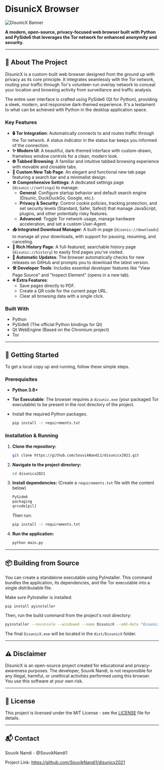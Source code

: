 # DisunicX Browser

![DisunicX Banner](https://user-images.githubusercontent.com/8016567/201476123-1d5337e5-1c3b-492c-8822-a39c9f2b845d.png)

**A modern, open-source, privacy-focused web browser built with Python and PySide6 that leverages the Tor network for enhanced anonymity and security.**

---

## 📖 About The Project

DisunicX is a custom-built web browser designed from the ground up with privacy as its core principle. It integrates seamlessly with the Tor network, routing your traffic through Tor's volunteer-run overlay network to conceal your location and browsing activity from surveillance and traffic analysis.

The entire user interface is crafted using PySide6 (Qt for Python), providing a sleek, modern, and responsive dark-themed experience. It's a testament to what can be achieved with Python in the desktop application space.

### Key Features

*   **🔒 Tor Integration**: Automatically connects to and routes traffic through the Tor network. A status indicator in the status bar keeps you informed of the connection.
*   **✨ Modern UI**: A beautiful, dark-themed interface with custom-drawn, frameless window controls for a clean, modern look.
*   **🌐 Tabbed Browsing**: A familiar and intuitive tabbed browsing experience with movable and closable tabs.
*   **🚀 Custom New Tab Page**: An elegant and functional new tab page featuring a search bar and a minimalist design.
*   **⚙️ Comprehensive Settings**: A dedicated settings page (`disunic://settings`) to manage:
    *   **General**: Configure startup behavior and default search engine (Disunic, DuckDuckGo, Google, etc.).
    *   **Privacy & Security**: Control cookie policies, tracking protection, and set security levels (Standard, Safer, Safest) that manage JavaScript, plugins, and other potentially risky features.
    *   **Advanced**: Toggle Tor network usage, manage hardware acceleration, and set a custom User-Agent.
*   **📥 Integrated Download Manager**: A built-in page (`disunic://downloads`) to manage all your downloads, with support for pausing, resuming, and canceling.
*   **📜 Rich History Page**: A full-featured, searchable history page (`disunic://history`) to easily find pages you've visited.
*   **🔄 Automatic Updates**: The browser automatically checks for new releases on GitHub and prompts you to download the latest version.
*   **🛠️ Developer Tools**: Includes essential developer features like "View Page Source" and "Inspect Element" (opens in a new tab).
*   **➕ Extra Features**:
    *   Save pages directly to PDF.
    *   Create a QR code for the current page URL.
    *   Clear all browsing data with a single click.

### Built With

*   Python
*   PySide6 (The official Python bindings for Qt)
*   Qt WebEngine (Based on the Chromium project)
*   Tor

---

## 🚀 Getting Started

To get a local copy up and running, follow these simple steps.

### Prerequisites

*   **Python 3.8+**
*   **Tor Executable**: The browser requires a `disunic.exe` (your packaged Tor executable) to be present in the root directory of the project.
*   Install the required Python packages.

    ```sh
    pip install -r requirements.txt
    ```

### Installation & Running

1.  **Clone the repository:**
    ```sh
    git clone https://github.com/SouvikNandi1/disunicx2021.git
    ```
2.  **Navigate to the project directory:**
    ```sh
    cd disunicx2021
    ```
3.  **Install dependencies:**
    (Create a `requirements.txt` file with the content below)
    ```txt
    PySide6
    packaging
    qrcode[pil]
    ```
    Then run:
    ```sh
    pip install -r requirements.txt
    ```
4.  **Run the application:**
    ```sh
    python main.py
    ```

---

## 📦 Building from Source

You can create a standalone executable using PyInstaller. This command bundles the application, its dependencies, and the Tor executable into a single distributable file.

Make sure PyInstaller is installed:
```sh
pip install pyinstaller
```

Then, run the build command from the project's root directory:

```sh
pyinstaller --noconsole --windowed --name DisunicX --add-data "disunic.exe;." --hidden-import PySide6.QtSvg --hidden-import PySide6.QtNetwork --hidden-import PySide6.QtWebChannel --hidden-import PySide6.QtWebEngineWidgets main.py
```

The final `DisunicX.exe` will be located in the `dist/DisunicX` folder.

---

## ⚠️ Disclaimer

DisunicX is an open-source project created for educational and privacy-awareness purposes. The developer, Souvik Nandi, is not responsible for any illegal, harmful, or unethical activities performed using this browser. You use this software at your own risk.

---

## 📄 License

This project is licensed under the MIT License - see the [LICENSE](LICENSE) file for details.

---

## 📬 Contact

Souvik Nandi - @SouvikNandi1

Project Link: https://github.com/SouvikNandi1/disunicx2021